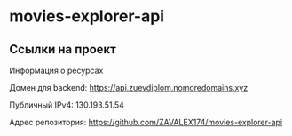 # movies-explorer-api

## Ссылки на проект

Информация о ресурсах

Домен для backend: https://api.zuevdiplom.nomoredomains.xyz

Публичный  IPv4: 130.193.51.54

Адрес репозитория: https://github.com/ZAVALEX174/movies-explorer-api
